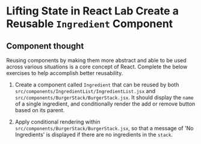 <h1>
  <span class="headline">Lifting State in React Lab</span>
  <span class="subhead">Create a Reusable <code>Ingredient</code> Component</span>
</h1>

## Component thought

Reusing components by making them more abstract and able to be used across various situations is a core concept of React. Complete the below exercises to help accomplish better reusability.

1. Create a component called `Ingredient` that can be reused by both `src/components/IngredientList/IngredientList.jsx` and `src/components/BurgerStack/BurgerStack.jsx`. It should display the `name` of a single ingredient, and conditionally render the add or remove button based on its parent.

2. Apply conditional rendering within `src/components/BurgerStack/BurgerStack.jsx`, so that a message of 'No Ingredients' is displayed if there are no ingredients in the `stack`.
